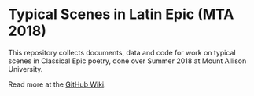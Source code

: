 # Typical Scenes in Latin Epic (MTA 2018)

This repository collects documents, data and code for work on typical scenes in Classical Epic poetry, done over Summer 2018 at Mount Allison University.

Read more at the [GitHub Wiki](https://github.com/cwf2/mta_summer_2018/wiki).
